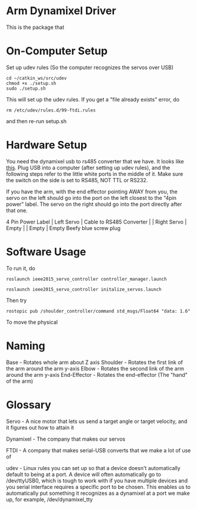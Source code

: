 Arm Dynamixel Driver
================

This is the package that 

# On-Computer Setup

Set up udev rules (So the computer recognizes the servos over USB)

	cd ~/catkin_ws/src/udev
	chmod +x ./setup.sh
	sudo ./setup.sh
This will set up the udev rules. If you get a "file already exists" error, do

	rm /etc/udev/rules.d/99-ftdi.rules 

and then re-run setup.sh

# Hardware Setup
You need the dynamixel usb to rs485 converter that we have. It looks like [this](http://nodna.de/bilder/produkte/gross/USB2DYNAMIXEL-USB-to-RS485-RS232-Converter.jpg). Plug USB into a computer (after setting up udev rules), and the following steps refer to the little white ports in the middle of it. Make sure the switch on the side is set to RS485, NOT TTL or RS232.

If you have the arm, with the end effector pointing AWAY from you, the servo on the left should go into the port on the left closest to the "4pin power" label. The servo on the right should go into the port directly after that one.

4 Pin Power Label
| Left Servo | Cable to RS485 Converter |
| Right Servo | Empty |
| Empty | Empty
Beefy blue screw plug


# Software Usage

To run it, do

	roslaunch ieee2015_servo_controller controller_manager.launch

	roslaunch ieee2015_servo_controller initalize_servos.launch


Then try

```rostopic pub /shoulder_controller/command std_msgs/Float64 "data: 1.6" ```

To move the physical 

# Naming

Base - Rotates whole arm about Z axis
Shoulder - Rotates the first link of the arm around the arm y-axis
Elbow - Rotates the second link of the arm around the arm y-axis
End-Effector - Rotates the end-effector (The "hand" of the arm)

# Glossary

Servo - A nice motor that lets us send a target angle or target velocity, and it figures out how to attain it

Dynamixel - The company that makes our servos

FTDI - A company that makes serial-USB converts that we make a lot of use of

udev - Linux rules you can set up so that a device doesn't automatically default to being at a port. A device will often automatically go to /dev/ttyUSB0, which is tough to work with if you have multiple devices and you serial interface requires a specific port to be chosen. This enables us to automatically put something it recognizes as a dynamixel at a port we make up, for example, /dev/dynamixel_tty